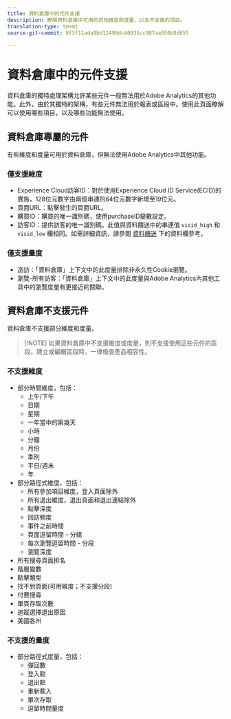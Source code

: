 ```yaml
---
title: 資料倉庫中的元件支援
description: 瞭解資料倉庫中可用的其他維度和度量，以及不支援的項目。
translation-type: tm+mt
source-git-commit: 8f3f11ada9bd12498dc40931cc987aa550b8d655

---
```



# 資料倉庫中的元件支援

資料倉庫的獨特處理架構允許某些元件一般無法用於Adobe Analytics的其他功能。此外，由於其獨特的架構，有些元件無法用於報表或區段中。使用此頁面瞭解可以使用哪些項目，以及哪些功能無法使用。

## 資料倉庫專屬的元件

有些維度和度量可用於資料倉庫，但無法使用Adobe Analytics中其他功能。

### 僅支援維度

* Experience Cloud訪客ID：對於使用Experience Cloud ID Service(ECID)的實施，128位元數字由兩個串連的64位元數字新增至19位元。
* 頁面URL：點擊發生的頁面URL。
* 購買ID：購買的唯一識別碼，使用purchaseID變數設定。
* 訪客ID：提供訪客的唯一識別碼。此值與資料饋送中的串連值 `visid_high` 和 `visid_low` 欄相同。如需詳細資訊，請參閱 [資料饋送](../analytics-data-feed/c-df-contents/datafeeds-reference.md) 下的資料欄參考。

### 僅支援量度

* 造訪：「資料倉庫」上下文中的此度量排除非永久性Cookie瀏覽。
* 瀏覽-所有訪客：「資料倉庫」上下文中的此度量與Adobe Analytics內其他工具中的瀏覽度量有更接近的關聯。

## 資料倉庫不支援元件

資料倉庫不支援部分維度和度量。

> [!NOTE] 如果資料倉庫中不支援維度或度量，則不支援使用這些元件的區段。建立或編輯區段時，一律檢查產品相容性。

### 不支援維度

* 部分時間維度，包括：
   * 上午/下午
   * 日期
   * 星期
   * 一年當中的第幾天
   * 小時
   * 分鐘
   * 月份
   * 季別
   * 平日/週末
   * 年
* 部分路徑式維度，包括：
   * 所有參加項目維度，登入頁面除外
   * 所有退出維度，退出頁面和退出連結除外
   * 點擊深度
   * 回訪頻度
   * 事件之前時間
   * 頁面逗留時間 - 分組
   * 每次瀏覽逗留時間 - 分段
   * 瀏覽深度
* 所有搜尋頁面排名
* 階層變數
* 點擊類型
* 找不到頁面(可用維度；不支援分段)
* 付費搜尋
* 單頁存取次數
* 追蹤選擇退出原因
* 美國各州

### 不支援的量度

* 部分路徑式度量，包括：
   * 彈回數
   * 登入點
   * 退出點
   * 重新載入
   * 單次存取
   * 逗留時間量度
